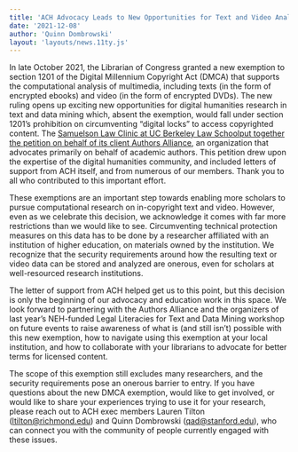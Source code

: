 ```yaml
---
title: 'ACH Advocacy Leads to New Opportunities for Text and Video Analysis'
date: '2021-12-08'
author: 'Quinn Dombrowski'
layout: 'layouts/news.11ty.js'
---
```

In late October 2021, the Librarian of Congress granted a new exemption to section 1201 of the Digital Millennium Copyright Act (DMCA) that supports the computational analysis of multimedia, including texts (in the form of encrypted ebooks) and video (in the form of encrypted DVDs). The new ruling opens up exciting new opportunities for digital humanities research in text and data mining which, absent the exemption, would fall under section 1201’s prohibition on circumventing “digital locks” to access copyrighted content. The [Samuelson Law Clinic at UC Berkeley Law School](https://www.law.berkeley.edu/experiential/clinics/samuelson-law-technology-public-policy-clinic/)[put together the petition on behalf of its client Authors Alliance](https://www.authorsalliance.org/), an organization that advocates primarily on behalf of academic authors. This petition drew upon the expertise of the digital humanities community, and included letters of support from ACH itself, and from numerous of our members. Thank you to all who contributed to this important effort.

These exemptions are an important step towards enabling more scholars to pursue computational research on in-copyright text and video. However, even as we celebrate this decision, we acknowledge it comes with far more restrictions than we would like to see. Circumventing technical protection measures on this data has to be done by a researcher affiliated with an institution of higher education, on materials owned by the institution. We recognize that the security requirements around how the resulting text or video data can be stored and analyzed are onerous, even for scholars at well-resourced research institutions.

The letter of support from ACH helped get us to this point, but this decision is only the beginning of our advocacy and education work in this space. We look forward to partnering with the Authors Alliance and the organizers of last year’s NEH-funded Legal Literacies for Text and Data Mining workshop on future events to raise awareness of what is (and still isn’t) possible with this new exemption, how to navigate using this exemption at your local institution, and how to collaborate with your librarians to advocate for better terms for licensed content.

The scope of this exemption still excludes many researchers, and the security requirements pose an onerous barrier to entry. If you have questions about the new DMCA exemption, would like to get involved, or would like to share your experiences trying to use it for your research, please reach out to ACH exec members Lauren Tilton ([ltilton@richmond.edu](mailto:ltilton@richmond.edu)) and Quinn Dombrowski ([qad@stanford.edu](mailto:qad@stanford.edu)), who can connect you with the community of people currently engaged with these issues.
